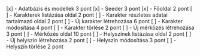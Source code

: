 [x] - Adatbázis és modellek 3 pont
[x] - Seeder 3 pont
[x] - Főoldal 2 pont
[ ] - Karakterek listázása oldal 2 pont
[ ] - Karakter részletes adatai tartalmazó oldal 2 pont
[ ] - Új karakter létrehozása 6 pont
[ ] - Karakter módosítása 4 pont
[ ] - Karakter törlése 2 pont
[ ] - Új mérkőzés létrehozása 3 pont
[ ] - Mérkőzés oldal 10 pont
[ ] - Helyszínek listázása oldal 2 pont
[ ] - Új helyszín létrehozása 2 pont
[ ] - Helyszín módosítása 3 pont
[ ] - Helyszín törlése 2 pont